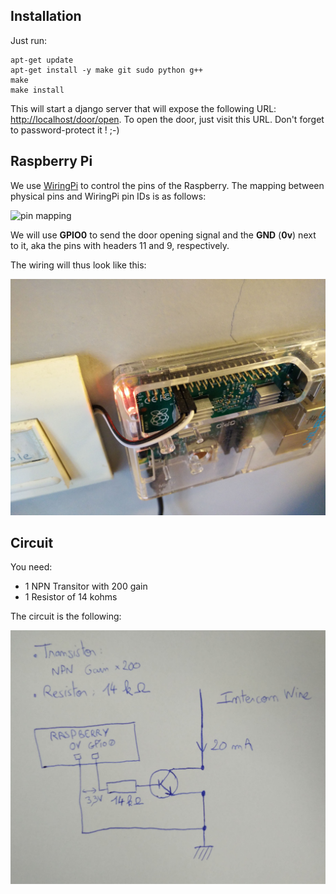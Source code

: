 ## Installation

Just run:
```
apt-get update
apt-get install -y make git sudo python g++
make
make install
```

This will start a django server that will expose the following URL: [http://localhost/door/open](http://localhost/door/open). To open the door, just visit this URL. Don't forget to password-protect it ! ;-)

## Raspberry Pi

We use [WiringPi](http://wiringpi.com/) to control the pins of the Raspberry. The mapping between physical pins and WiringPi pin IDs is as follows:

![pin mapping](http://wiringpi.com/wp-content/uploads/2013/03/gpio1.png)

We will use **GPIO0** to send the door opening signal and the **GND** (**0v**) next to it, aka the pins with headers 11 and 9, respectively.

The wiring will thus look like this:

![close-up](close_up.jpg)

## Circuit

You need:
- 1 NPN Transitor with 200 gain
- 1 Resistor of 14 kohms

The circuit is the following:

![circuit](circuit.jpg)
